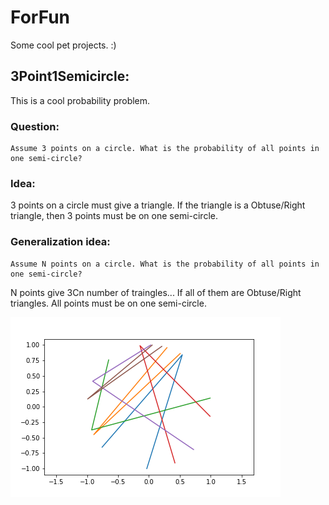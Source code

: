# ForFun
Some cool pet projects. :) 

## 3Point1Semicircle: 
This is a cool probability problem. 
### Question: 
    Assume 3 points on a circle. What is the probability of all points in one semi-circle?

### Idea:
3 points on a circle must give a triangle. 
If the triangle is a Obtuse/Right triangle, then 3 points must be on one semi-circle. 


### Generalization idea:
    Assume N points on a circle. What is the probability of all points in one semi-circle?

N points give 3Cn number of traingles... 
If all of them are Obtuse/Right triangles. All points must be on one semi-circle.

![Circle](images/Circle.png)
